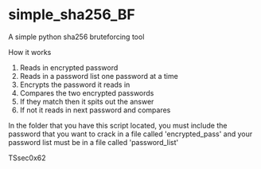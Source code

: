 # simple_sha256_BF
A simple python sha256 bruteforcing tool

How it works
1. Reads in encrypted password
2. Reads in a password list one password at a time
3. Encrypts the password it reads in
3. Compares the two encrypted passwords
4. If they match then it spits out the answer
5. If not it reads in next password and compares

In the folder that you have this script located, you must include
the password that you want to crack in a file called 'encrypted_pass'
and your password list must be in a file called 'password_list'

TSsec0x62

